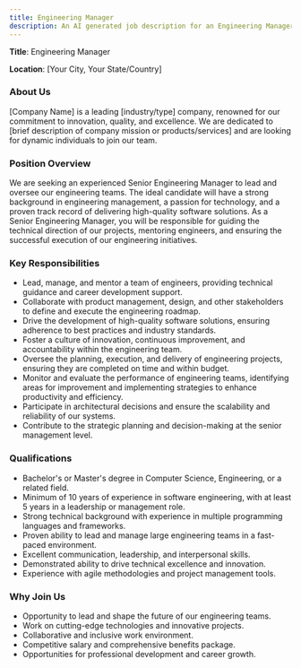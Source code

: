 ```yaml
---
title: Engineering Manager
description: An AI generated job description for an Engineering Manager
---
```


**Title**: Engineering Manager

**Location**: [Your City, Your State/Country]

### About Us

[Company Name] is a leading [industry/type] company, renowned for our commitment to innovation, quality, and excellence. We are dedicated to [brief description of company mission or products/services] and are looking for dynamic individuals to join our team.

### Position Overview

We are seeking an experienced Senior Engineering Manager to lead and oversee our engineering teams. The ideal candidate will have a strong background in engineering management, a passion for technology, and a proven track record of delivering high-quality software solutions. As a Senior Engineering Manager, you will be responsible for guiding the technical direction of our projects, mentoring engineers, and ensuring the successful execution of our engineering initiatives.

### Key Responsibilities

- Lead, manage, and mentor a team of engineers, providing technical guidance and career development support.
- Collaborate with product management, design, and other stakeholders to define and execute the engineering roadmap.
- Drive the development of high-quality software solutions, ensuring adherence to best practices and industry standards.
- Foster a culture of innovation, continuous improvement, and accountability within the engineering team.
- Oversee the planning, execution, and delivery of engineering projects, ensuring they are completed on time and within budget.
- Monitor and evaluate the performance of engineering teams, identifying areas for improvement and implementing strategies to enhance productivity and efficiency.
- Participate in architectural decisions and ensure the scalability and reliability of our systems.
- Contribute to the strategic planning and decision-making at the senior management level.

### Qualifications

- Bachelor's or Master's degree in Computer Science, Engineering, or a related field.
- Minimum of 10 years of experience in software engineering, with at least 5 years in a leadership or management role.
- Strong technical background with experience in multiple programming languages and frameworks.
- Proven ability to lead and manage large engineering teams in a fast-paced environment.
- Excellent communication, leadership, and interpersonal skills.
- Demonstrated ability to drive technical excellence and innovation.
- Experience with agile methodologies and project management tools.

### Why Join Us

- Opportunity to lead and shape the future of our engineering teams.
- Work on cutting-edge technologies and innovative projects.
- Collaborative and inclusive work environment.
- Competitive salary and comprehensive benefits package.
- Opportunities for professional development and career growth.
